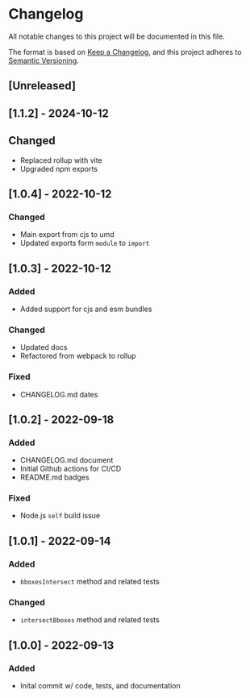 # Changelog

All notable changes to this project will be documented in this file.

The format is based on [Keep a Changelog](https://keepachangelog.com/en/1.0.0/),
and this project adheres to [Semantic Versioning](https://semver.org/spec/v2.0.0.html).

## [Unreleased]

## [1.1.2] - 2024-10-12

## Changed

- Replaced rollup with vite
- Upgraded npm exports

## [1.0.4] - 2022-10-12

### Changed

- Main export from cjs to umd
- Updated exports form `module` to `import`

## [1.0.3] - 2022-10-12

### Added

- Added support for cjs and esm bundles

### Changed

- Updated docs
- Refactored from webpack to rollup

### Fixed

- CHANGELOG.md dates

## [1.0.2] - 2022-09-18

### Added

- CHANGELOG.md document
- Initial Github actions for CI/CD
- README.md badges

### Fixed

- Node.js `self` build issue

## [1.0.1] - 2022-09-14

### Added

- `bboxesIntersect` method and related tests

### Changed

- `intersectBboxes` method and related tests

## [1.0.0] - 2022-09-13

### Added

- Inital commit w/ code, tests, and documentation
